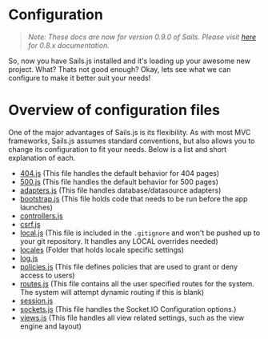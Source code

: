 # Configuration
> _Note: These docs are now for version 0.9.0 of Sails.  Please visit [here](http://08x.sailsjs.org) for 0.8.x documentation._

So, now you have Sails.js installed and it's loading up your awesome new project.  What? Thats not good enough? Okay, lets see what we can configure to make it better suit your needs!

# Overview of configuration files
One of the major advantages of Sails.js is its flexibility.  As with most MVC frameworks, Sails.js assumes standard conventions, but also allows you to change its configuration to fit your needs.  Below is a list and short explanation of each.

* <a href="https://github.com/balderdashy/sails-wiki/blob/0.9/config.404.md">404.js</a>         (This file handles the default behavior for 404 pages)
* <a href="https://github.com/balderdashy/sails-wiki/blob/0.9/config.500.md">500.js</a>         (This file handles the default behavior for 500 pages)
* <a href="https://github.com/balderdashy/sails-wiki/blob/0.9/config.adapters.md">adapters.js</a>         (This file handles database/datasource adapters)
* <a href="https://github.com/balderdashy/sails-wiki/blob/0.9/config.bootstrap.md">bootstrap.js</a>       (This file holds code that needs to be run before the app launches)
* <a href="https://github.com/balderdashy/sails-wiki/blob/0.9/config.controllers.md">controllers.js</a>
* <a href="https://github.com/balderdashy/sails-wiki/blob/0.9/config.csrf.md">csrf.js</a>
* <a href="https://github.com/balderdashy/sails-wiki/blob/0.9/config.local.md">local.js</a>               (This file is included in the `.gitignore` and won't be pushed up to your git repository.  It handles any LOCAL overrides needed)
* <a href="https://github.com/balderdashy/sails-wiki/blob/0.9/config.locales.md">locales</a>          (Folder that holds locale specific settings)
* <a href="https://github.com/balderdashy/sails-wiki/blob/0.9/config.log.md">log.js</a>
* <a href="https://github.com/balderdashy/sails-wiki/blob/0.9/config.policies.md">policies.js</a>         (This file defines policies that are used to grant or deny access to users)
* <a href="https://github.com/balderdashy/sails-wiki/blob/0.9/config.routes.md">routes.js</a>             (This file contains all the user specified routes for the system.  The system will attempt dynamic routing if this is blank)
* <a href="https://github.com/balderdashy/sails-wiki/blob/0.9/config.session.md">session.js</a>
* <a href="https://github.com/balderdashy/sails-wiki/blob/0.9/config.sockets.md">sockets.js</a>                     (This file handles the Socket.IO Configuration options.)
* <a href="https://github.com/balderdashy/sails-wiki/blob/0.9/config.views.md">views.js</a>               (This file handles all view related settings, such as the view engine and layout)

